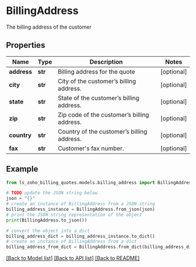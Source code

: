 # BillingAddress

The billing address of the customer

## Properties

Name | Type | Description | Notes
------------ | ------------- | ------------- | -------------
**address** | **str** | Billing address for the quote | [optional] 
**city** | **str** | City of the customer’s billing address. | [optional] 
**state** | **str** | State of the customer’s billing address. | [optional] 
**zip** | **str** | Zip code of the customer’s billing address. | [optional] 
**country** | **str** | Country of the customer’s billing address. | [optional] 
**fax** | **str** | Customer&#39;s fax number. | [optional] 

## Example

```python
from ls_zoho_billing_quotes.models.billing_address import BillingAddress

# TODO update the JSON string below
json = "{}"
# create an instance of BillingAddress from a JSON string
billing_address_instance = BillingAddress.from_json(json)
# print the JSON string representation of the object
print(BillingAddress.to_json())

# convert the object into a dict
billing_address_dict = billing_address_instance.to_dict()
# create an instance of BillingAddress from a dict
billing_address_from_dict = BillingAddress.from_dict(billing_address_dict)
```
[[Back to Model list]](../README.md#documentation-for-models) [[Back to API list]](../README.md#documentation-for-api-endpoints) [[Back to README]](../README.md)


